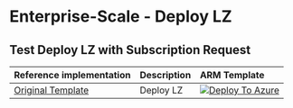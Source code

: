 # Enterprise-Scale - Deploy LZ

## Test Deploy LZ with Subscription Request

| Reference implementation | Description | ARM Template |
|:-------------------------|:-------------|:-------------|
| [Original Template](https://github.com/Azure/Enterprise-Scale) | Deploy LZ |[![Deploy To Azure](https://docs.microsoft.com/en-us/azure/templates/media/deploy-to-azure.svg)](https://portal.azure.com/#blade/Microsoft_Azure_CreateUIDef/CustomDeploymentBlade/uri/https%3A%2F%2Fraw.githubusercontent.com%2Fthsulfate%2Falz-arm-demo%2Fmain%2FeslzArm%2Feslz.json/uiFormDefinitionUri/https%3A%2F%2Fraw.githubusercontent.com%2Fthsulfate%2Falz-arm-demo%2Fmain%2FeslzArm%2Feslz-portal.json) |